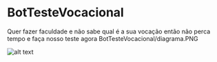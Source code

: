 # BotTesteVocacional
Quer fazer faculdade e não sabe qual é a sua vocação então não perca tempo e faça nosso teste agora
BotTesteVocacional/diagrama.PNG

![alt text](https://raw.RodrigoRGRB/BotTesteVocacional/edit/master/diagrama.PNG)
